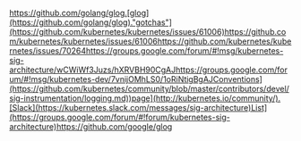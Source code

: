 https://github.com/golang/glog.[glog](https://github.com/golang/glog)."gotchas"](https://github.com/kubernetes/kubernetes/issues/61006)https://github.com/kubernetes/kubernetes/issues/61006https://github.com/kubernetes/kubernetes/issues/70264https://groups.google.com/forum/#!msg/kubernetes-sig-architecture/wCWiWf3Juzs/hXRVBH90CgAJhttps://groups.google.com/forum/#!msg/kubernetes-dev/7vnijOMhLS0/1oRiNtigBgAJConventions](https://github.com/kubernetes/community/blob/master/contributors/devel/sig-instrumentation/logging.md))page](http://kubernetes.io/community/).[Slack](https://kubernetes.slack.com/messages/sig-architecture)List](https://groups.google.com/forum/#!forum/kubernetes-sig-architecture)https://github.com/google/glog